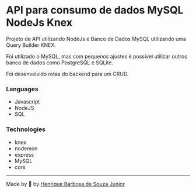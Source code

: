 # API para consumo de dados MySQL NodeJs Knex

Projeto de API utilizando NodeJs e Banco de Dados MySQL utilizando uma Query Builder KNEX.

 
 
  Foi utilizado o MySQL, mas com pequenos ajustes é possível utilizar outros banco de dados como PostgreSQL e SQLite.

 
  Foi desenvolvido rotas do backend para um CRUD.		

  ### Languages

  * Javascript
  * NodeJS
  * SQL

  ### Technologies
 * knex
 * nodemon
 * express
 * MySQL
 * cors

  ---
 Made by 💙 by [Henrique Barbosa de Souza Júnior](https://github.com/HenriqueBarbosaSJr)